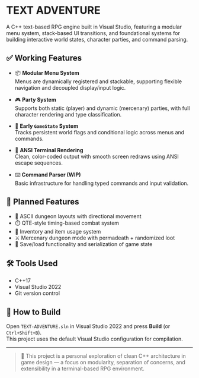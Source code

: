 # TEXT ADVENTURE

A C++ text-based RPG engine built in Visual Studio, featuring a modular menu system, stack-based UI transitions, and foundational systems for building interactive world states, character parties, and command parsing.

## ✅ Working Features

- 📦 **Modular Menu System**  
  Menus are dynamically registered and stackable, supporting flexible navigation and decoupled display/input logic.

- 🎮 **Party System**  
  Supports both static (player) and dynamic (mercenary) parties, with full character rendering and type classification.

- 🧠 **Early `GameState` System**  
  Tracks persistent world flags and conditional logic across menus and commands.

- 🎨 **ANSI Terminal Rendering**  
  Clean, color-coded output with smooth screen redraws using ANSI escape sequences.

- ⌨️ **Command Parser (WIP)**  
  Basic infrastructure for handling typed commands and input validation.

## 🚧 Planned Features

- 🧱 ASCII dungeon layouts with directional movement
- ⏱️ QTE-style timing-based combat system
- 🎒 Inventory and item usage system
- ⚔️ Mercenary dungeon mode with permadeath + randomized loot
- 🔄 Save/load functionality and serialization of game state

## 🛠️ Tools Used

- C++17  
- Visual Studio 2022  
- Git version control  

## 🧪 How to Build

Open `TEXT-ADVENTURE.sln` in Visual Studio 2022 and press **Build** (or `Ctrl+Shift+B`).  
This project uses the default Visual Studio configuration for compilation.

---

> 🎯 This project is a personal exploration of clean C++ architecture in game design — a focus on modularity, separation of concerns, and extensibility in a terminal-based RPG environment.

